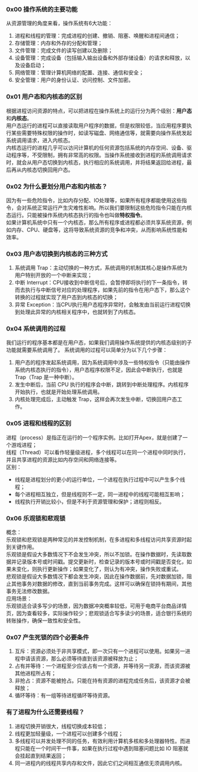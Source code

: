 ### 0x00 操作系统的主要功能
从资源管理的角度来看，操作系统有6大功能：
1. 进程和线程的管理：完成进程的创建、撤销、阻塞、唤醒和进程间通信；
2. 存储管理：内存和外存的分配和管理；
3. 文件管理：完成文件的读写创建以及删除；
4. 设备管理：完成设备（包括输入输出设备和外部存储设备）的请求和释放，以及设备启动；
5. 网络管理：管理计算机网络的配置、连接、通信和安全；
6. 安全管理：用户的身份认证、访问控制、文件加密。
### 0x01 用户态和内核态的区别
根据进程访问资源的特点，可以把进程在操作系统上的运行分为两个级别：**用户态**和**内核态**。  
用户态运行的进程可以直接读取用户程序的数据，但是权限较低，当应用程序要执行某些需要特殊权限的操作时，如读写磁盘、网络通信等，就需要向操作系统发起系统调用请求，进入内核态。  
内核态运行的进程几乎可以访问计算机的任何资源包括系统的内存空间、设备、驱动程序等，不受限制，拥有非常高的权限。当操作系统接收到进程的系统调用请求时，就会从用户态切换到内核态，执行相应的系统调用，并将结果返回给进程，最后再从内核态切换回用户态。

### 0x02 为什么要划分用户态和内核态？
因为有一些危险指令，比如内存分配、IO处理等，如果所有程序都能使用这些指令，会对系统正常运行产生灾难性影响。所以我们要限制这些危险指令只能在内核态运行。只能被操作系统内核态执行的指令也叫做**特权指令**。  
如果计算机系统中只有一个内核态，那么所有程序或进程都必须共享系统资源，例如内存、CPU、硬盘等，这将导致系统资源的竞争和冲突，从而影响系统性能和效率。

### 0x03 用户态切换到内核态的三种方式
1. 系统调用 Trap：主动切换的一种方式，系统调用的机制其核心是操作系统为用户特别开放的一个中断来实现；
2. 中断 Interrupt：CPU接收到中断信号后，会暂停即将执行的下一条指令，转而去执行与中断信号对应的处理程序，如果先前的指令在用户态下，那么这个转换的过程就实现了用户态到内核态的切换；
3. 异常 Exception：当CPU执行用户态程序异常时，会触发由当前运行进程切换到处理此异常的内核相关程序中，也就转到了内核态。

### 0x04 系统调用的过程
我们运行的程序基本都是在用户态，如果我们调用操作系统提供的内核态级别的子功能就需要系统调用了。
系统调用的过程可以简单分为以下几个步骤：  
1. 用户态的程序发起系统调用，因为系统调用中涉及一些特权指令（只能由操作系统内核态执行的指令），用户态程序权限不足，因此会中断执行，也就是 Trap（Trap 是一种中断）。
2. 发生中断后，当前 CPU 执行的程序会中断，跳转到中断处理程序。内核程序开始执行，也就是开始处理系统调用。
3. 内核处理完成后，主动触发 Trap，这样会再次发生中断，切换回用户态工作。


### 0x05 进程和线程的区别
进程（process）是指正在运行的一个程序实例。比如打开Apex，就是创建了一个游戏进程；  
线程（Thread）可以看作轻量级进程，多个线程可以在同一个进程中同时执行，并且共享进程的资源比如内存空间和网络连接等。  
区别：
- 线程是进程划分的更小的运行单位，一个进程在执行过程中可以产生多个线程；
- 每个进程相互独立，但是线程则不一定，同一进程中的线程可能相互影响；
- 线程执行开销比较小，但是不利于资源管理和保护；进程则相反。

### 0x06 乐观锁和悲观锁
概念：  
乐观锁和悲观锁是两种常见的并发控制机制，在多进程和多线程访问共享资源时起到关键作用。  
乐观锁是假设大多数情况下不会发生冲突，所以不加锁。在操作数据时，先读取数据并记录版本号或时间戳。提交更新时，检查记录的版本号或时间戳是否变化，如果未变化，则执行更新操作；如果变化了，则认为有冲突，操作失败或重试。  
悲观锁是假设大多数情况下都会发生冲突，因此在操作数据前，先对数据加锁，阻止其他事务对数据的修改，直到当前事务完成。这样可以确保在锁持有期间，其他事务无法修改数据。  
应用场景：  
乐观锁适合读多写少的场景，因为数据冲突概率较低，可用于电商平台商品详情页，因为查看较多，实际操作较少；悲观锁适合写多读少的场景，适合银行系统的转账操作，确保一致性和安全性。

### 0x07 产生死锁的四个必要条件
1. 互斥：资源必须处于非共享模式，即一次只有一个进程可以使用。如果另一进程申请该资源，那么必须等待直到该资源被释放为止；
2. 占有并等待：一个进程至少应该占有一个资源，并等待另一资源，而该资源被其他进程所占有；
3. 非抢占：资源不能被抢占。只能在持有资源的进程完成任务后，该资源才会被释放；
4. 循环等待：有一组等待进程循环等待资源。







### 有了进程为什么还需要线程？
1. 进程切换开销很大，线程切换成本较低；
2. 线程更加轻量级，一个进程可以创建多个线程；
3. 多线程可以并发处理不同的任务，有效利用计算机多核和多处理器特性。而进程只能在一个时间干一件事，如果在执行过程中遇到阻塞问题比如 IO 阻塞就会挂起直到结果返回；
4. 同一进程内的线程共享内存和文件，因此它们之间相互通信无须调用内核。